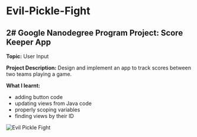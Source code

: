 # Evil-Pickle-Fight

## **2# Google Nanodegree Program Project: Score Keeper App**

**Topic:** User Input

**Project Description:** Design and implement an app to track scores between two teams playing a game.

**What I learnt:**
 - adding button code
 - updating views from Java code
 - properly scoping variables
 - finding views by their ID

![Evil Pickle Fight](https://i.imgur.com/z5aXDrl.jpg)
